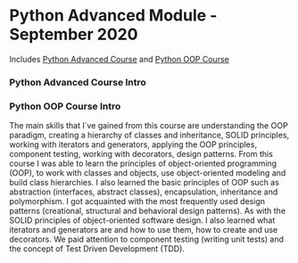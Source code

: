 # Python Advanced Module - September 2020
Includes [Python Advanced Course](https://softuni.bg/trainings/3013/python-advanced-september-2020) and [Python OOP Course](https://softuni.bg/trainings/3014/python-oop-october-2020)

### Python Advanced Course Intro


### Python OOP Course Intro 
The main skills that I`ve gained from this course are understanding the OOP paradigm, creating a hierarchy of classes and inheritance, SOLID principles, working with iterators and generators, applying the OOP principles, component testing, working with decorators, design patterns.
From this course I was able to learn the principles of object-oriented programming (OOP), to work with classes and objects, use object-oriented modeling and build class hierarchies. I also learned the basic principles of OOP such as abstraction (interfaces, abstract classes), encapsulation, inheritance and polymorphism. I got acquainted with the most frequently used design patterns (creational, structural and behavioral design patterns). As with the SOLID principles of object-oriented software design. I also learned what iterators and generators are and how to use them, how to create and use decorators. We paid attention to component testing (writing unit tests) and the concept of Test Driven Development (TDD).
